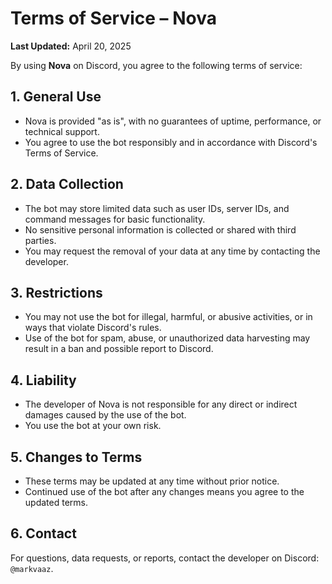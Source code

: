 # Terms of Service – Nova

**Last Updated:** April 20, 2025

By using **Nova** on Discord, you agree to the following terms of service:

## 1. General Use
- Nova is provided "as is", with no guarantees of uptime, performance, or technical support.
- You agree to use the bot responsibly and in accordance with Discord's Terms of Service.

## 2. Data Collection
- The bot may store limited data such as user IDs, server IDs, and command messages for basic functionality.
- No sensitive personal information is collected or shared with third parties.
- You may request the removal of your data at any time by contacting the developer.

## 3. Restrictions
- You may not use the bot for illegal, harmful, or abusive activities, or in ways that violate Discord's rules.
- Use of the bot for spam, abuse, or unauthorized data harvesting may result in a ban and possible report to Discord.

## 4. Liability
- The developer of Nova is not responsible for any direct or indirect damages caused by the use of the bot.
- You use the bot at your own risk.

## 5. Changes to Terms
- These terms may be updated at any time without prior notice.
- Continued use of the bot after any changes means you agree to the updated terms.

## 6. Contact
For questions, data requests, or reports, contact the developer on Discord: `@markvaaz`.
